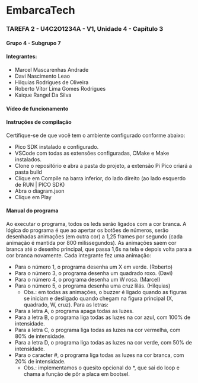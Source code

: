 # EmbarcaTech   
### TAREFA 2 - U4C2O1234A - V1, Unidade 4 - Capítulo 3
#### Grupo 4 - Subgrupo 7
#### Integrantes:
* Marcel Mascarenhas Andrade
* Davi Nascimento Leao
* Hilquias Rodrigues de Oliveira
* Roberto Vítor Lima Gomes Rodrigues
* Kaique Rangel Da Silva

#### Vídeo de funcionamento


#### Instruções de compilação
Certifique-se de que você tem o ambiente configurado conforme abaixo:
* Pico SDK instalado e configurado.
* VSCode com todas as extensões configuradas, CMake e Make instalados.
* Clone o repositório e abra a pasta do projeto, a extensão Pi Pico criará a pasta build
* Clique em Compile na barra inferior, do lado direito (ao lado esquerdo de RUN | PICO SDK)
* Abra o diagram.json
* Clique em Play

#### Manual do programa
Ao executar o programa, todos os leds serão ligados com a cor branca.
A lógica do programa é que ao apertar os botões de números, serão desenhadas animações (em outra cor) a 1,25 frames por segundo (cada animação é mantida por 800 milissegundos). As animações saem cor branca até o desenho principal, que passa 1,6s na tela e depois volta para a cor branca novamente. Cada integrante fez uma animação:
* Para o número 1, o programa desenha um X em verde. (Roberto)
* Para o número 3, o programa desenha um quadrado roxo. (Davi)
* Para o número 4, o programa desenha um W rosa. (Marcel)
* Para o número 5, o programa desenha uma cruz lilás. (Hilquias)
    * Obs.: em todas as animações, o buzzer é ligado quando as figuras se iniciam e desligado quando chegam na figura principal (X, quadrado, W, cruz).
Para as letras:
* Para a letra A, o programa apaga todas as luzes.
* Para a letra B, o programa liga todas as luzes na cor azul, com 100% de intensidade.
* Para a letra C, o programa liga todas as luzes na cor vermelha, com 80% de intensidade.
* Para a letra D, o programa liga todas as luzes na cor verde, com 50% de intensidade.
* Para o caracter #, o programa liga todas as luzes na cor branca, com 20% de intensidade.
    * Obs.: implementamos o quesito opcional do *, que sai do loop e chama a função de pôr a placa em bootsel.